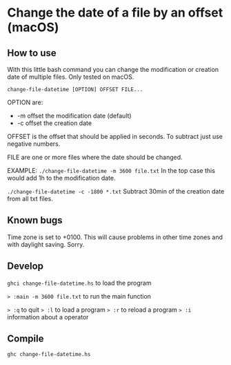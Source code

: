# Change the date of a file by an offset (macOS)

## How to use

With this little bash command you can change the modification or creation date of multiple files. Only tested on macOS.

`change-file-datetime [OPTION] OFFSET FILE...`

OPTION are:

- -m offset the modification date (default)
- -c offset the creation date

OFFSET is the offset that should be applied in seconds. To subtract just use negative numbers.

FILE are one or more files where the date should be changed.

EXAMPLE:
`./change-file-datetime -m 3600 file.txt`
In the top case this would add 1h to the modification date.

`./change-file-datetime -c -1800 *.txt`
Subtract 30min of the creation date from all txt files.

## Known bugs

Time zone is set to +0100. This will cause problems in other time zones and with daylight saving. Sorry.

## Develop

`ghci change-file-datetime.hs` to load the program

`> :main -m 3600 file.txt` to run the main function

`> :q` to quit
`> :l` to load a program
`> :r` to reload a program
`> :i` information about a operator

## Compile

`ghc change-file-datetime.hs`
